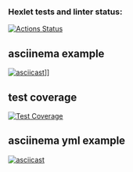 ### Hexlet tests and linter status:
[![Actions Status](https://github.com/nightguard322/php-project-48/workflows/hexlet-check/badge.svg)](https://github.com/nightguard322/php-project-48/actions)
## asciinema example
[![asciicast](https://asciinema.org/a/LVKJckX0ZZ6UwDhut1BfB5UOG.svg)](https://asciinema.org/a/LVKJckX0ZZ6UwDhut1BfB5UOG)]]
## test coverage
[![Test Coverage](https://api.codeclimate.com/v1/badges/f2986a374a29c807b7e1/test_coverage)](https://codeclimate.com/github/nightguard322/php-project-48/test_coverage)
## asciinema yml example
[![asciicast](https://asciinema.org/a/xDkZS1K1V8rR0uXrfmx2BwSso.svg)](https://asciinema.org/a/xDkZS1K1V8rR0uXrfmx2BwSso)